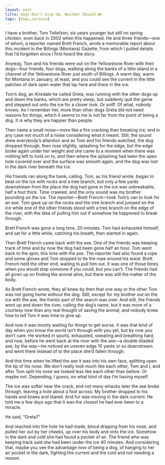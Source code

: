 ```yaml
---
layout: post
title: Dogs Don’t Give Up. Neither Should We
tags: [dogs,serious]
---
```


I have a brother, Tom Tollefson, six years younger but still no spring chicken, even back in 2002 when this happened. He and three friends—one of whom, a reporter named Brett French, wrote a memorable report about this incident in the Billings (Montana) Gazette, from which I pulled details that I’d forgotten since I first heard the story.<!--more-->

Anyway, Tom and his friends were out on the Yellowstone River with their dogs—four friends, four dogs, walking along the banks of a little island in a channel of the Yellowstone River just south of Billings. A warm day, warm for Montana in January, at least, and you could see the current in the little patches of dark open water that lay here and there in the ice.

Tom’s dog, an Airedale he called Greta, was running with the other dogs up and down the banks, which are pretty steep, but suddenly quit the game and stepped out onto the ice for a closer look. Or sniff. Of what, nobody knows. As I remember her, more than other dogs Greta did not need reasons for things, which it seems to me is not far from the point of being a dog. It is why they are happier than people.

Then came a small noise—more like a fire cracking than breaking ice, and in any case not much of a noise considering what it meant. Still, the sound drew everybody’s attention and as Tom and his friends watched, the dog dropped through, then rose slightly, splashing for the edge, but the edge broke again under her weight and she came to a moment when there was nothing left to hold on to, and then where the splashing had been the open hole covered over and the surface was smooth again, and the dog was lost in the dark river beneath the ice.

His friends ran along the bank, calling. Tom, as his friend wrote, began to beat on the ice with rocks and a tree branch, but only a few yards downstream from the place the dog had gone in the ice was unbreakable, half a foot thick. Time crawled, and the only sound was my brother pounding on the ice. The reporter—Brett French—took Tom’s van to look for an axe. Tom gave up on the rocks and the tree branch and jumped on the ice while one of the other friends stood with a tree branch on the edge of the river, with the idea of pulling him out if somehow he happened to break through.


Brett French was gone a long time, 20 minutes. Tom had exhausted himself, and sat for a little while, catching his breath, then started in again.

Then Brett French came back with the axe. One of the friends was keeping track of time and by now the dog had been gone half an hour. Tom went back to the spot, this time with the axe. The reporter had also found a rope and some gloves and Tom stopped to tie the rope around his waist. Brett French held the other end, waiting to pull him out. It was one of those times when you would stop someone if you could, but you can’t. The friends had all given up on finding the animal alive, but there was still the matter of the body.

As Brett French wrote, they all knew by then that one way or the other Tom was not going home without the dog. Still, except for my brother out on the ice with the axe, the frantic part of the search was over. And still, the friends went up and down the river, calling the dog’s name, but it was more of a courtesy now than any real thought of saving the animal, and nobody knew how to tell Tom it was time to give up.


And now it was mostly waiting for things to get worse. It was that kind of day when you know the world isn’t through with you yet, but by now you don’t care. He worked in spurts, exhausted, sweating and breathing hard, and now, before he went back at the river with the axe—a double-bladed axe, by the way—he noticed an uneven edge 10 yards or so downstream and went there instead of to the place she’d fallen through.

And this time when he lifted the axe it was into his own face, splitting open the tip of his nose. We don’t really look much like each other, Tom and I, and after Tom split his nose we looked less like each other than before. Or maybe not. Depending, I guess, on what kind of day I’m having myself.

The ice was softer near the crack, and not many whacks later the axe broke through, leaving a hole about a foot across. My brother dropped to his hands and knees and stared. And fur was moving in the dark current. He told me a few days ago that it was the closest he had ever been to a miracle.

He said, “Greta?”

And reached into the hole he had made, blood dripping from his nose, and pulled her out by her cheeks, up over his body and onto the ice. Somehow in the dark and cold she had found a pocket of air. The friend who was keeping track said she had been under the ice 40 minutes. And considering that, maybe you see the advantage now of being a dog, of hanging to her air pocket in the dark, fighting the current and the cold and not needing a reason.
